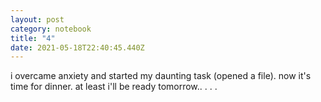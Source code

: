 ```yaml
---
layout: post
category: notebook
title: "4"
date: 2021-05-18T22:40:45.440Z
---
```

i overcame anxiety and started my daunting task (opened a file). now it's time for dinner. at least i'll be ready tomorrow.. . . .